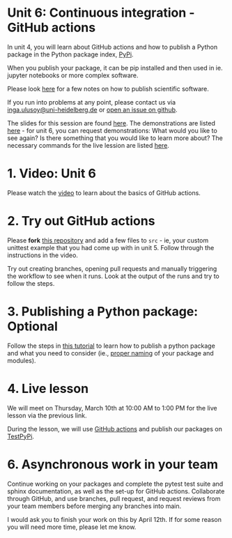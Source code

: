 # Unit 6: Continuous integration - GitHub actions
In unit 4, you will learn about GitHub actions and how to publish a Python package in the Python package index, [PyPi](https://pypi.org/).

When you publish your package, it can be pip installed and then used in ie. jupyter notebooks or more complex software.

Please look [here](PUBLISH.md) for a few notes on how to publish scientific software.

If you run into problems at any point, please contact us via inga.ulusoy@uni-heidelberg.de or [open an issue on github](https://github.com/ssciwr/sustainable_development_course/issues).

The slides for this session are found [here](./unit6_SSD_SSC.pdf). The demonstrations are listed [here](./DEMONSTRATIONS.md) - for unit 6, you can request demonstrations: What would you like to see again? Is there something that you would like to learn more about? The necessary commands for the live lession are listed [here](./STEPS.md).

# 1. Video: Unit 6
Please watch the [video](https://youtu.be/MLzPejUse4Y) to learn about the basics of GitHub actions.

# 2. Try out GitHub actions
Please **fork** [this repository](https://github.com/iulusoy/actions-example-iulusoy) and add a few files to `src` - ie, your custom unittest example that you had come up with in unit 5. Follow through the instructions in the video.

Try out creating branches, opening pull requests and manually triggering the workflow to see when it runs. Look at the output of the runs and try to follow the steps. 

# 3. Publishing a Python package: Optional
Follow the steps in [this tutorial](https://packaging.python.org/tutorials/packaging-projects/) to learn how to publish a python package and what you need to consider (ie., [proper naming](https://visualgit.readthedocs.io/en/latest/pages/naming_convention.html) of your package and modules).

# 4. Live lesson
We will meet on Thursday, March 10th at 10:00 AM to 1:00 PM for the live lesson via the previous link. 

During the lesson, we will use [GitHub actions](https://docs.github.com/en/actions) and publish our packages on [TestPyPi](https://test.pypi.org/).

# 6. Asynchronous work in your team
Continue working on your packages and complete the pytest test suite and sphinx documentation, as well as the set-up for GitHub actions. Collaborate through GitHub, and use branches, pull request, and request reviews from your team members before merging any branches into main.

I would ask you to finish your work on this by April 12th. If for some reason you will need more time, please let me know.
